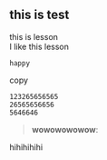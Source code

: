 ## this is test
this is lesson <br>
I like this lesson 


``happy``


copy
```
123265656565
26565656656
5646646
```

>__wowowowowow__:


hihihihihi
